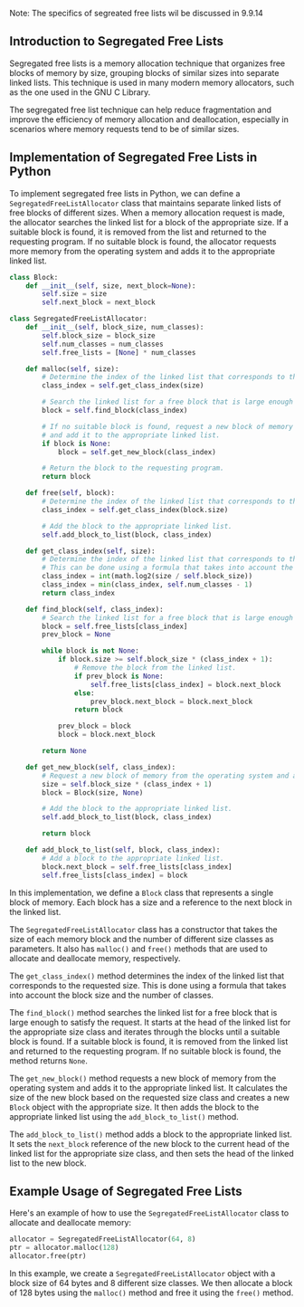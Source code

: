 Note: The specifics of segreated free lists wil be discussed in 9.9.14
## Introduction to Segregated Free Lists

Segregated free lists is a memory allocation technique that organizes free blocks of memory by size, grouping blocks of similar sizes into separate linked lists. This technique is used in many modern memory allocators, such as the one used in the GNU C Library.

The segregated free list technique can help reduce fragmentation and improve the efficiency of memory allocation and deallocation, especially in scenarios where memory requests tend to be of similar sizes.

## Implementation of Segregated Free Lists in Python

To implement segregated free lists in Python, we can define a `SegregatedFreeListAllocator` class that maintains separate linked lists of free blocks of different sizes. When a memory allocation request is made, the allocator searches the linked list for a block of the appropriate size. If a suitable block is found, it is removed from the list and returned to the requesting program. If no suitable block is found, the allocator requests more memory from the operating system and adds it to the appropriate linked list.

```python
class Block:
    def __init__(self, size, next_block=None):
        self.size = size
        self.next_block = next_block

class SegregatedFreeListAllocator:
    def __init__(self, block_size, num_classes):
        self.block_size = block_size
        self.num_classes = num_classes
        self.free_lists = [None] * num_classes

    def malloc(self, size):
        # Determine the index of the linked list that corresponds to the requested size.
        class_index = self.get_class_index(size)

        # Search the linked list for a free block that is large enough to satisfy the request.
        block = self.find_block(class_index)

        # If no suitable block is found, request a new block of memory from the operating system
        # and add it to the appropriate linked list.
        if block is None:
            block = self.get_new_block(class_index)

        # Return the block to the requesting program.
        return block

    def free(self, block):
        # Determine the index of the linked list that corresponds to the size of the block.
        class_index = self.get_class_index(block.size)

        # Add the block to the appropriate linked list.
        self.add_block_to_list(block, class_index)

    def get_class_index(self, size):
        # Determine the index of the linked list that corresponds to the requested size.
        # This can be done using a formula that takes into account the block size and the number of classes.
        class_index = int(math.log2(size / self.block_size))
        class_index = min(class_index, self.num_classes - 1)
        return class_index

    def find_block(self, class_index):
        # Search the linked list for a free block that is large enough to satisfy the request.
        block = self.free_lists[class_index]
        prev_block = None

        while block is not None:
            if block.size >= self.block_size * (class_index + 1):
                # Remove the block from the linked list.
                if prev_block is None:
                    self.free_lists[class_index] = block.next_block
                else:
                    prev_block.next_block = block.next_block
                return block

            prev_block = block
            block = block.next_block

        return None

    def get_new_block(self, class_index):
        # Request a new block of memory from the operating system and add it to the appropriate linked list.
        size = self.block_size * (class_index + 1)
        block = Block(size, None)

        # Add the block to the appropriate linked list.
        self.add_block_to_list(block, class_index)

        return block

    def add_block_to_list(self, block, class_index):
        # Add a block to the appropriate linked list.
        block.next_block = self.free_lists[class_index]
        self.free_lists[class_index] = block
```
In this implementation, we define a `Block` class that represents a single block of memory. Each block has a size and a reference to the next block in the linked list.

The `SegregatedFreeListAllocator` class has a constructor that takes the size of each memory block and the number of different size classes as parameters. It also has `malloc()` and `free()` methods that are used to allocate and deallocate memory, respectively.

The `get_class_index()` method determines the index of the linked list that corresponds to the requested size. This is done using a formula that takes into account the block size and the number of classes.

The `find_block()` method searches the linked list for a free block that is large enough to satisfy the request. It starts at the head of the linked list for the appropriate size class and iterates through the blocks until a suitable block is found. If a suitable block is found, it is removed from the linked list and returned to the requesting program. If no suitable block is found, the method returns `None`.

The `get_new_block()` method requests a new block of memory from the operating system and adds it to the appropriate linked list. It calculates the size of the new block based on the requested size class and creates a new `Block` object with the appropriate size. It then adds the block to the appropriate linked list using the `add_block_to_list()` method.

The `add_block_to_list()` method adds a block to the appropriate linked list. It sets the `next_block` reference of the new block to the current head of the linked list for the appropriate size class, and then sets the head of the linked list to the new block.

## Example Usage of Segregated Free Lists

Here's an example of how to use the `SegregatedFreeListAllocator` class to allocate and deallocate memory:
```python
allocator = SegregatedFreeListAllocator(64, 8)
ptr = allocator.malloc(128)
allocator.free(ptr)
```
In this example, we create a `SegregatedFreeListAllocator` object with a block size of 64 bytes and 8 different size classes. We then allocate a block of 128 bytes using the `malloc()` method and free it using the `free()` method.
